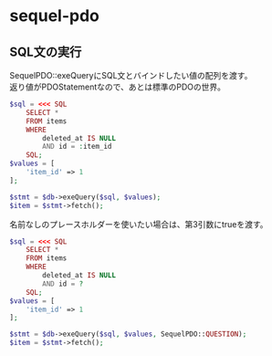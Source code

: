 # sequel-pdo

## SQL文の実行

SequelPDO::exeQueryにSQL文とバインドしたい値の配列を渡す。  
返り値がPDOStatementなので、あとは標準のPDOの世界。

```PHP
$sql = <<< SQL
    SELECT *
    FROM items
    WHERE
        deleted_at IS NULL
        AND id = :item_id
    SQL;
$values = [
    'item_id' => 1
];

$stmt = $db->exeQuery($sql, $values);
$item = $stmt->fetch();
```

名前なしのプレースホルダーを使いたい場合は、第3引数にtrueを渡す。

```PHP
$sql = <<< SQL
    SELECT *
    FROM items
    WHERE
        deleted_at IS NULL
        AND id = ?
    SQL;
$values = [
    'item_id' => 1
];

$stmt = $db->exeQuery($sql, $values, SequelPDO::QUESTION);
$item = $stmt->fetch();
```
